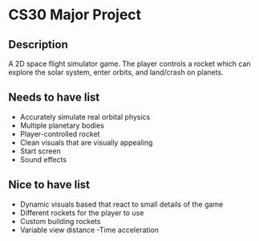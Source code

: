 # CS30 Major Project

## Description
A 2D space flight simulator game. The player controls a rocket which can explore the solar system, enter orbits, and land/crash on planets.

## Needs to have list
- Accurately simulate real orbital physics
- Multiple planetary bodies
- Player-controlled rocket
- Clean visuals that are visually appealing
- Start screen
- Sound effects

## Nice  to have list
- Dynamic visuals based that react to small details of the game
- Different rockets for the player to use
- Custom building rockets
- Variable view distance
-Time acceleration

